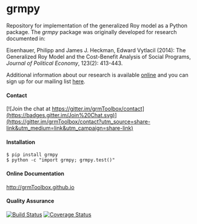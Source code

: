 # grmpy

Repository for implementation of the generalized Roy model as a Python package. The *grmpy* package was originally developed for research documented in: 

   Eisenhauer, Philipp and James J. Heckman, Edward Vytlacil (2014): The Generalized Roy Model and the Cost-Benefit Analysis of Social Programs, *Journal of Political Economy*, 123(2): 413-443.

Additional information about our research is available [online](http://www.policy-lab.org) and you can
sign up for our mailing list [here](http://eepurl.com/RStEH).

#### Contact

[![Join the chat at https://gitter.im/grmToolbox/contact](https://badges.gitter.im/Join%20Chat.svg)](https://gitter.im/grmToolbox/contact?utm_source=share-link&utm_medium=link&utm_campaign=share-link)

#### Installation
 
    $ pip install grmpy
    $ python -c "import grmpy; grmpy.test()"

#### Online Documentation

http://grmToolbox.github.io

#### Quality Assurance

[![Build Status](https://travis-ci.org/grmToolbox/grmToolbox.svg?branch=master)](https://travis-ci.org/grmToolbox/grmToolbox)
[![Coverage Status](https://coveralls.io/repos/grmToolbox/grmToolbox/badge.svg)](https://coveralls.io/r/grmToolbox/grmToolbox)



